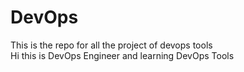# DevOps
This is the repo for all the project of devops tools
<br>
Hi this is DevOps Engineer and learning DevOps Tools
